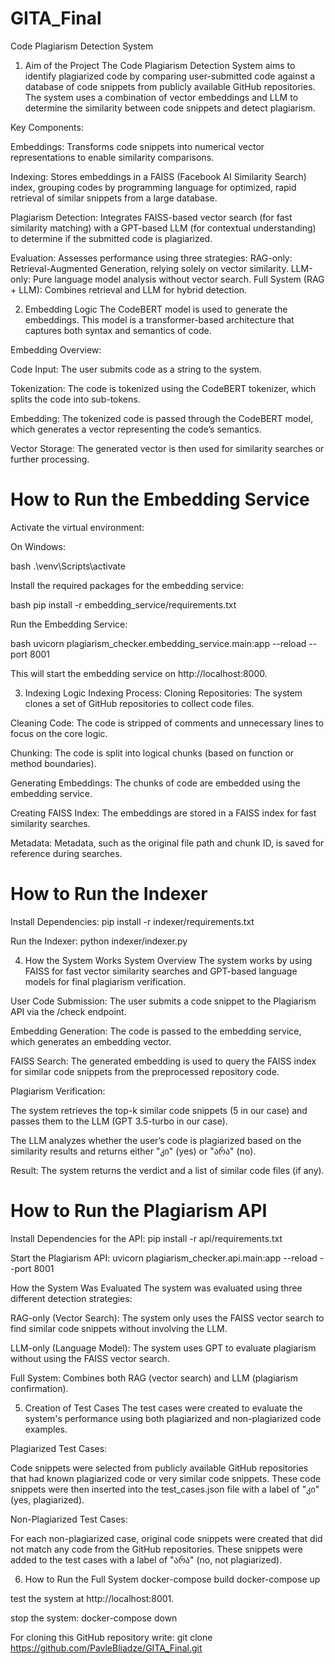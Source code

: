 # GITA_Final
Code Plagiarism Detection System
1. Aim of the Project
The Code Plagiarism Detection System aims to identify plagiarized code by comparing user-submitted code against a database of code snippets from publicly available GitHub repositories. The system uses a combination of vector embeddings and LLM to determine the similarity between code snippets and detect plagiarism.

Key Components:

Embeddings: Transforms code snippets into numerical vector representations to enable similarity comparisons.

Indexing: Stores embeddings in a FAISS (Facebook AI Similarity Search) index, grouping codes by programming language for optimized, rapid retrieval of similar snippets from a large database.

Plagiarism Detection: Integrates FAISS-based vector search (for fast similarity matching) with a GPT-based LLM (for contextual understanding) to determine if the submitted code is plagiarized.

Evaluation: 
Assesses performance using three strategies:
RAG-only: Retrieval-Augmented Generation, relying solely on vector similarity.
LLM-only: Pure language model analysis without vector search. 
Full System (RAG + LLM): Combines retrieval and LLM for hybrid detection.

2. Embedding Logic
The CodeBERT model is used to generate the embeddings. This model is a transformer-based architecture that captures both syntax and semantics of code.

Embedding Overview:

Code Input: The user submits code as a string to the system.

Tokenization: The code is tokenized using the CodeBERT tokenizer, which splits the code into sub-tokens.

Embedding: The tokenized code is passed through the CodeBERT model, which generates a vector representing the code’s semantics.

Vector Storage: The generated vector is then used for similarity searches or further processing.

# How to Run the Embedding Service
Activate the virtual environment:

On Windows:

bash
.\venv\Scripts\activate

Install the required packages for the embedding service:

bash
pip install -r embedding_service/requirements.txt

Run the Embedding Service:

bash
uvicorn plagiarism_checker.embedding_service.main:app --reload --port 8001

This will start the embedding service on http://localhost:8000.

3. Indexing Logic
Indexing Process:
Cloning Repositories: The system clones a set of GitHub repositories to collect code files.

Cleaning Code: The code is stripped of comments and unnecessary lines to focus on the core logic.

Chunking: The code is split into logical chunks (based on function or method boundaries).

Generating Embeddings: The chunks of code are embedded using the embedding service.

Creating FAISS Index: The embeddings are stored in a FAISS index for fast similarity searches.

Metadata: Metadata, such as the original file path and chunk ID, is saved for reference during searches.

# How to Run the Indexer
Install Dependencies:
pip install -r indexer/requirements.txt

Run the Indexer:
python indexer/indexer.py

4. How the System Works
System Overview
The system works by using FAISS for fast vector similarity searches and GPT-based language models for final plagiarism verification.

User Code Submission: The user submits a code snippet to the Plagiarism API via the /check endpoint.

Embedding Generation: The code is passed to the embedding service, which generates an embedding vector.

FAISS Search: The generated embedding is used to query the FAISS index for similar code snippets from the preprocessed repository code.

Plagiarism Verification:

The system retrieves the top-k similar code snippets (5 in our case) and passes them to the LLM (GPT 3.5-turbo in our case).

The LLM analyzes whether the user’s code is plagiarized based on the similarity results and returns either "კი" (yes) or "არა" (no).

Result: The system returns the verdict and a list of similar code files (if any).

# How to Run the Plagiarism API
Install Dependencies for the API:
pip install -r api/requirements.txt

Start the Plagiarism API:
uvicorn plagiarism_checker.api.main:app --reload --port 8001


How the System Was Evaluated
The system was evaluated using three different detection strategies:

RAG-only (Vector Search): The system only uses the FAISS vector search to find similar code snippets without involving the LLM.

LLM-only (Language Model): The system uses GPT to evaluate plagiarism without using the FAISS vector search.

Full System: Combines both RAG (vector search) and LLM (plagiarism confirmation).

5. Creation of Test Cases
The test cases were created to evaluate the system's performance using both plagiarized and non-plagiarized code examples. 

Plagiarized Test Cases:

Code snippets were selected from publicly available GitHub repositories that had known plagiarized code or very similar code snippets.
These code snippets were then inserted into the test_cases.json file with a label of "კი" (yes, plagiarized).

Non-Plagiarized Test Cases:

For each non-plagiarized case, original code snippets were created that did not match any code from the GitHub repositories.
These snippets were added to the test cases with a label of "არა" (no, not plagiarized).

6. How to Run the Full System
docker-compose build
docker-compose up

test the system at http://localhost:8001.

stop the system: 
docker-compose down

For cloning this GitHub repository write:
git clone https://github.com/PavleBliadze/GITA_Final.git